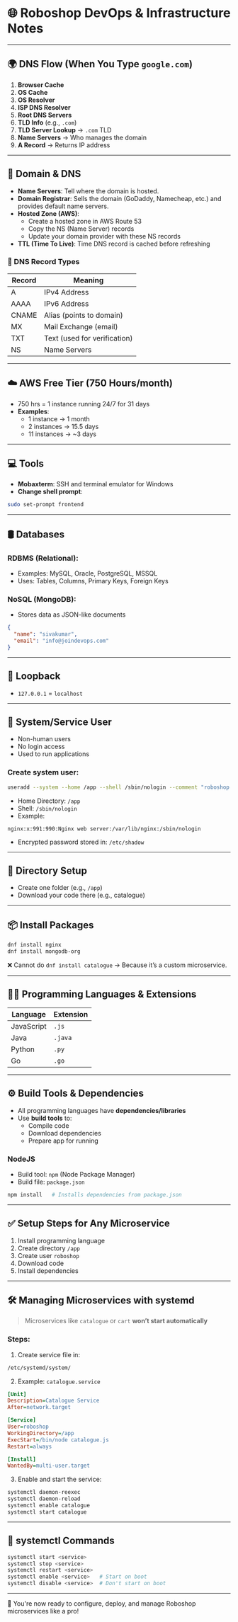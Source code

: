 # 🌐 Roboshop DevOps & Infrastructure Notes

---

## 🌍 DNS Flow (When You Type `google.com`)

1. **Browser Cache**
2. **OS Cache**
3. **OS Resolver**
4. **ISP DNS Resolver**
5. **Root DNS Servers**
6. **TLD Info** (e.g., `.com`)
7. **TLD Server Lookup** → `.com` TLD
8. **Name Servers** → Who manages the domain
9. **A Record** → Returns IP address

---

## 🔗 Domain & DNS

- **Name Servers**: Tell where the domain is hosted.
- **Domain Registrar**: Sells the domain (GoDaddy, Namecheap, etc.) and provides default name servers.
- **Hosted Zone (AWS)**:
  - Create a hosted zone in AWS Route 53
  - Copy the NS (Name Server) records
  - Update your domain provider with these NS records
- **TTL (Time To Live)**: Time DNS record is cached before refreshing

### 📘 DNS Record Types

| Record | Meaning               |
|--------|------------------------|
| A      | IPv4 Address           |
| AAAA   | IPv6 Address           |
| CNAME  | Alias (points to domain) |
| MX     | Mail Exchange (email)  |
| TXT    | Text (used for verification) |
| NS     | Name Servers           |

---

## ☁️ AWS Free Tier (750 Hours/month)

- 750 hrs = 1 instance running 24/7 for 31 days
- **Examples**:
  - 1 instance → 1 month
  - 2 instances → 15.5 days
  - 11 instances → ~3 days

---

## 💻 Tools

- **Mobaxterm**: SSH and terminal emulator for Windows
- **Change shell prompt**:

```bash
sudo set-prompt frontend
```

---

## 🛢️ Databases

### RDBMS (Relational):

- Examples: MySQL, Oracle, PostgreSQL, MSSQL
- Uses: Tables, Columns, Primary Keys, Foreign Keys

### NoSQL (MongoDB):

- Stores data as JSON-like documents

```json
{
  "name": "sivakumar",
  "email": "info@joindevops.com"
}
```

---

## 🔁 Loopback

- `127.0.0.1` = `localhost`

---

## 👤 System/Service User

- Non-human users
- No login access
- Used to run applications

### Create system user:

```bash
useradd --system --home /app --shell /sbin/nologin --comment "roboshop system user" roboshop
```

- Home Directory: `/app`
- Shell: `/sbin/nologin`
- Example:

```text
nginx:x:991:990:Nginx web server:/var/lib/nginx:/sbin/nologin
```

- Encrypted password stored in: `/etc/shadow`

---

## 📁 Directory Setup

- Create one folder (e.g., `/app`)
- Download your code there (e.g., catalogue)

---

## 📦 Install Packages

```bash
dnf install nginx
dnf install mongodb-org
```

❌ Cannot do `dnf install catalogue` → Because it’s a custom microservice.

---

## 🧑‍💻 Programming Languages & Extensions

| Language | Extension |
|----------|-----------|
| JavaScript | `.js`   |
| Java       | `.java` |
| Python     | `.py`   |
| Go         | `.go`   |

---

## ⚙️ Build Tools & Dependencies

- All programming languages have **dependencies/libraries**
- Use **build tools** to:
  - Compile code
  - Download dependencies
  - Prepare app for running

### NodeJS

- Build tool: `npm` (Node Package Manager)
- Build file: `package.json`

```bash
npm install   # Installs dependencies from package.json
```

---

## ✅ Setup Steps for Any Microservice

1. Install programming language
2. Create directory `/app`
3. Create user `roboshop`
4. Download code
5. Install dependencies

---

## 🛠️ Managing Microservices with systemd

> Microservices like `catalogue` or `cart` **won’t start automatically**

### Steps:

1. Create service file in:

```bash
/etc/systemd/system/
```

2. Example: `catalogue.service`

```ini
[Unit]
Description=Catalogue Service
After=network.target

[Service]
User=roboshop
WorkingDirectory=/app
ExecStart=/bin/node catalogue.js
Restart=always

[Install]
WantedBy=multi-user.target
```

3. Enable and start the service:

```bash
systemctl daemon-reexec
systemctl daemon-reload
systemctl enable catalogue
systemctl start catalogue
```

---

## 🔄 systemctl Commands

```bash
systemctl start <service>
systemctl stop <service>
systemctl restart <service>
systemctl enable <service>   # Start on boot
systemctl disable <service>  # Don't start on boot
```

---

🎯 You're now ready to configure, deploy, and manage Roboshop microservices like a pro!
